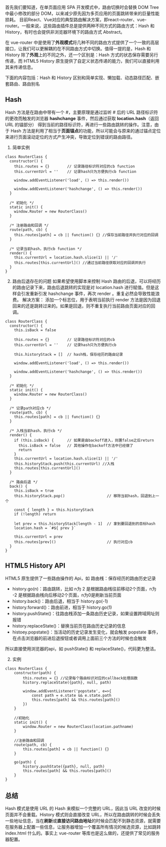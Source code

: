 首先我们要知道，在单页面应用 SPA 开发模式中，路由切换时会替换 DOM Tree 中最小修改的部分 DOM，以来减少原先因为多页应用的页面跳转带来的巨量性能损耗。
目前React、Vue对应的典型路由解决方案，即react-router、vue-router。一般来说，这些路由插件总是提供两种不同方式的路由方式：Hash 和 History，有时也会提供非浏览器环境下的路由方式 Abstract。

在 vue-router 中是使用了**外观模式**将几种不同的路由方式提供了一个一致的高层接口，让我们可以更解耦的在不同路由方式中切换。值得一提的是，Hash 和 History 除了**外观**上的不同之外，还一个区别是：Hash 方式的状态保存需要另行传递，而 HTML5 History 原生提供了自定义状态传递的能力，我们可以直接利用其来传递信息。

下面的内容包括：Hash 和 History 区别和简单实现、懒加载、动态路径匹配、嵌套路由、路由别名

## Hash
Hash 方法是在路由中带有一个 #，主要原理是通过监听 # 后的 URL 路径标识符的更改而触发的浏览器 **hashchange** 事件，然后通过获取 **location.hash**（返回 URL 的锚部分） 得到当前的路径标识符，再进行一些路由跳转的操作。注意，由于 Hash 方法是利用了相当于**页面锚点**的功能，所以可能会与原来的通过锚点定位来进行页面滚动定位的方式产生冲突，导致定位到错误的路由路径。

 1. 简单实例

```
class RouterClass {
  constructor() {
    this.routes = {}        // 记录路径标识符对应的cb function
    this.currentUrl = ''    // 记录hash只为方便执行cb function
    
    window.addEventListener('load', () => this.render())
    
    window.addEventListener('hashchange', () => this.render())
  }
  
  /* 初始化 */
  static init() {
    window.Router = new RouterClass()
  }
  
  /* 注册路由和回调 */
  route(path, cb) {
    this.routes[path] = cb || function() {} //保存当前路径并执行对应的回调
  }
  
  /* 记录当前hash，执行cb function */
  render() {
    this.currentUrl = location.hash.slice(1) || '/'
    this.routes[this.currentUrl]() //通过当前路径获取对应的回调并执行
  }
}
```

2. 路由后退存在的问题
如果希望使用脚本来控制 Hash 路由的后退，可以将经历的路由记录下来，路由后退跳转的实现是对 location.hash 进行赋值。但是这样会引发重新引发 hashchange 事件，再次 render 。重复必然会导致性能浪费。
解决方案：
添加一个标志位，用于表明当前执行 render 方法是因为回退回来的还是跳转过来的。如果是回退，则不重复执行当前路由页面对应的回调。

```
class RouterClass {
  constructor() {
    this.isBack = false
    
    this.routes = {}        // 记录路径标识符对应的cb
    this.currentUrl = ''    // 记录hash只为方便执行cb
    
    this.historyStack = []  // hash栈，保存经历的路由记录
    
    window.addEventListener('load', () => this.render())
    
    window.addEventListener('hashchange', () => this.render())
  }
  
  /* 初始化 */
  static init() {
    window.Router = new RouterClass()
  }
  
  /* 记录path对应cb */
  route(path, cb) {
    this.routes[path] = cb || function() {}
  }
  
  /* 入栈当前hash，执行cb */
  render() {
    if (this.isBack) {      // 如果是由backoff进入，则置false之后return
      this.isBack = false   // 其他操作在backoff方法中已经做了
      return
    }
    this.currentUrl = location.hash.slice(1) || '/'
    this.historyStack.push(this.currentUrl) //入栈
    this.routes[this.currentUrl]()
  }
  
  /* 路由后退 */
  back() {
    this.isBack = true
    this.historyStack.pop()                   // 移除当前hash，回退到上一个
    
    const { length } = this.historyStack
    if (!length) return
    
    let prev = this.historyStack[length - 1]  // 拿到要回退到的目标hash
    location.hash = `#${ prev }`
    
    this.currentUrl = prev
    this.routes[prev]()                       // 执行对应cb
  }
}
```

## HTML5 History API
HTML5 原生提供了一些路由操作的 Api，如
路由桟：保存经历的路由历史记录
- history.go(n)：路由跳转，比如 n为 2 是根据路由桟往前移动2个页面，n为 -2 是根据路由桟向后移动2个页面，n为0是刷新当前页面
- history.back()：路由后退，相当于 history.go(-1)
- history.forward()：路由前进，相当于 history.go(1)
- history.pushState()：往路由桟添加一条路由历史记录，如果设置跨域网址则报错
- history.replaceState()：替换当前页在路由历史记录的信息
- histoey.popstate()：当活动的历史记录发生变化，就会触发 popstate 事件，在点击浏览器的前进后退按钮或者调用上面前三个方法的时候也会触发

所以直接使用浏览器的api，如 pushState() 和 replaceState()，代码更为整洁。

2. 实例

```
class RouterClass {
	constructor(path) {
		this.routes = {} //记录每个路由标识对应的callback处理函数
		history.replaceState({path}, null, path)

		window.addEventListener('popstate', e=>{
			const path = e.state && e.state.path
			this.routes[path] && this.routes[path]()
		})
	}

	//初始化
	static init() {
		window.Router = new RouterClass(location.pathname)
	}
	
	//注册路由和回调
	route(path, cb) {
		this.routes[path] = cb || function() {}
	}
	
	go(path) {
		history.pushState({path}, null, path)
		this.routes[path] && this.routes[path]()
	}
}
```

## 总结
Hash 模式是使用 URL 的 Hash 来模拟一个完整的 URL，因此当 URL 改变的时候页面并不会重载。History 模式则会直接改变 URL，所以在路由跳转的时候会丢失一些地址信息，当在**刷新**或**直接访问路由地址**的时候会匹配不到静态资源，就需要在服务器上配置一些信息，让服务器增加一个覆盖所有情况的候选资源，比如跳转 index.html 什么的。事实上 vue-router 等库也是这么做的，还提供了常见的服务器配置。

